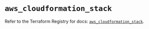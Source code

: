 # `aws_cloudformation_stack`

Refer to the Terraform Registry for docs: [`aws_cloudformation_stack`](https://registry.terraform.io/providers/hashicorp/aws/6.12.0/docs/resources/cloudformation_stack).
